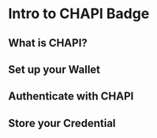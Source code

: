 # Intro to CHAPI Badge
## What is CHAPI?
## Set up your Wallet
## Authenticate with CHAPI
## Store your Credential
